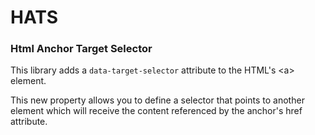# HATS
### Html Anchor Target Selector

This library adds a `data-target-selector` attribute to the HTML's &lt;a&gt; element.

This new property allows you to define a selector that points to another element which will receive the content referenced by the anchor's href attribute.
